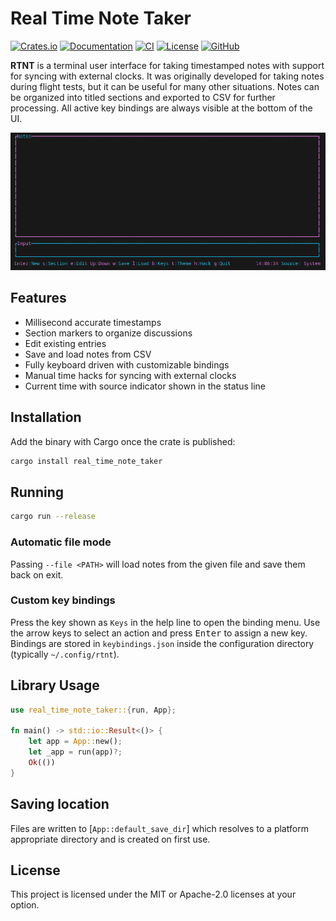 # Real Time Note Taker
[![Crates.io](https://img.shields.io/crates/v/real_time_note_taker.svg)](https://crates.io/crates/real_time_note_taker)
[![Documentation](https://docs.rs/real_time_note_taker/badge.svg)](https://docs.rs/real_time_note_taker)
[![CI](https://github.com/Data-Forge-Solutions/real_time_note_taker/actions/workflows/CI.yml/badge.svg)](https://github.com/Data-Forge-Solutions/real_time_note_taker/actions)
[![License](https://img.shields.io/crates/l/real_time_note_taker)](LICENSE)
[![GitHub](https://img.shields.io/github/stars/Data-Forge-Solutions/real_time_note_taker?style=social)](https://github.com/Data-Forge-Solutions/real_time_note_taker)

**RTNT** is a terminal user interface for taking timestamped notes with support for syncing with external clocks. It was originally developed for taking notes during flight tests, but it can be useful for many other situations. Notes can be organized into titled sections and exported to CSV for further processing. All active key bindings are always visible at the bottom of the UI.

![Demo of RTNT](readme_resources/demo.gif)

## Features

- Millisecond accurate timestamps
- Section markers to organize discussions
- Edit existing entries
- Save and load notes from CSV
- Fully keyboard driven with customizable bindings
- Manual time hacks for syncing with external clocks
- Current time with source indicator shown in the status line

## Installation

Add the binary with Cargo once the crate is published:

```bash
cargo install real_time_note_taker
```

## Running

```bash
cargo run --release
```

### Automatic file mode

Passing `--file <PATH>` will load notes from the given file and save them back on exit.

### Custom key bindings

Press the key shown as `Keys` in the help line to open the binding menu. Use the arrow keys to select an action and press <kbd>Enter</kbd> to assign a new key. Bindings are stored in `keybindings.json` inside the configuration directory (typically `~/.config/rtnt`).

## Library Usage

```rust
use real_time_note_taker::{run, App};

fn main() -> std::io::Result<()> {
    let app = App::new();
    let _app = run(app)?;
    Ok(())
}
```

## Saving location

Files are written to [`App::default_save_dir`] which resolves to a platform appropriate directory and is created on first use.

## License

This project is licensed under the MIT or Apache-2.0 licenses at your option.
